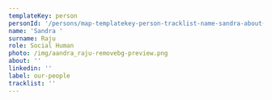 ```yaml
---
templateKey: person
personId: '/persons/map-templatekey-person-tracklist-name-sandra-about-personid-uuid-photo-img-sandra_raju-png-label-our-people-role-social-person-surname-raju-linkedin/'
name: 'Sandra '
surname: Raju
role: Social Human
photo: /img/aandra_raju-removebg-preview.png
about: ''
linkedin: ''
label: our-people
tracklist: ''
---
```


